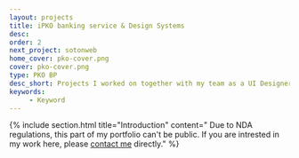 ```yaml
---
layout: projects
title: iPKO banking service & Design Systems
desc: 
order: 2
next_project: sotonweb
home_cover: pko-cover.png
cover: pko-cover.png
type: PKO BP
desc_short: Projects I worked on together with my team as a UI Designer for the biggest Polish bank
keywords: 
     - Keyword
---
```

{%
     include section.html 
     title="Introduction"
     content="
Due to NDA regulations, this part of my portfolio can't be public. If you are intrested in my work here, please [contact me](mailto:julia.m.popko@gmail.com) directly."
%}
